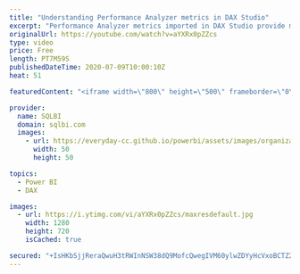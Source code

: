 ```yaml
---
title: "Understanding Performance Analyzer metrics in DAX Studio"
excerpt: "Performance Analyzer metrics imported in DAX Studio provide many details not available in Power BI Desktop. Learn the meaning of each number and how to use them to find report bottlenecks. How to learn DAX: https://www.sqlbi.com/guides/dax/ DAX Studio: https://daxstudio.org/"
originalUrl: https://youtube.com/watch?v=aYXRx0pZZcs
type: video
price: Free
length: PT7M59S
publishedDateTime: 2020-07-09T10:00:10Z
heat: 51

featuredContent: "<iframe width=\"800\" height=\"500\" frameborder=\"0\" src=\"https://www.youtube.com/embed/aYXRx0pZZcs\" allow=\"accelerometer; autoplay; encrypted-media; gyroscope; picture-in-picture\" allowfullscreen></iframe>"

provider:
  name: SQLBI
  domain: sqlbi.com
  images:
    - url: https://everyday-cc.github.io/powerbi/assets/images/organizations/sqlbi.com-50x50.jpg
      width: 50
      height: 50

topics:
  - Power BI
  - DAX

images:
  - url: https://i.ytimg.com/vi/aYXRx0pZZcs/maxresdefault.jpg
    width: 1280
    height: 720
    isCached: true

secured: "+IsHKbSjjReraQwuH3tRWInNSW38dQ9MofcQwegIVM60ylwZDYyHcVxoBCTZ2J52DBwVHizVECxHydHbSjIE0NyM/lCodBcwfMr8B+AwoE1XwO3hNJzS7N0H1OGYVJ8V9iEPy6IMbry1+z61bZisG6ILt7nvOjW2OwLZwkn03SIuI0ZIWPqCNUEp7VatzeDMlX3gr+aFp7iIS27xpAgP2i81CiCicRp69+iqVgAfBkynkLP93ypLRow1lbZa3XBhIzuMB1Gx0mtI2HGkwgVyECsWduQbq7WJx/1KJhavN3edJgK7pP+QLTzvqAW/07gsdVZFpN/K41USADlTggO5TCMJpLqkqFh9pvXTYPf8P0N7kSExsnGM9r55lYF1+H3a0Xru4K+5O0y+PVun7iK4FdZlgJ3g17/hCQrL5ZjbNQg=;luR8BmATtIlXL8ioH9tRBQ=="
---
```


